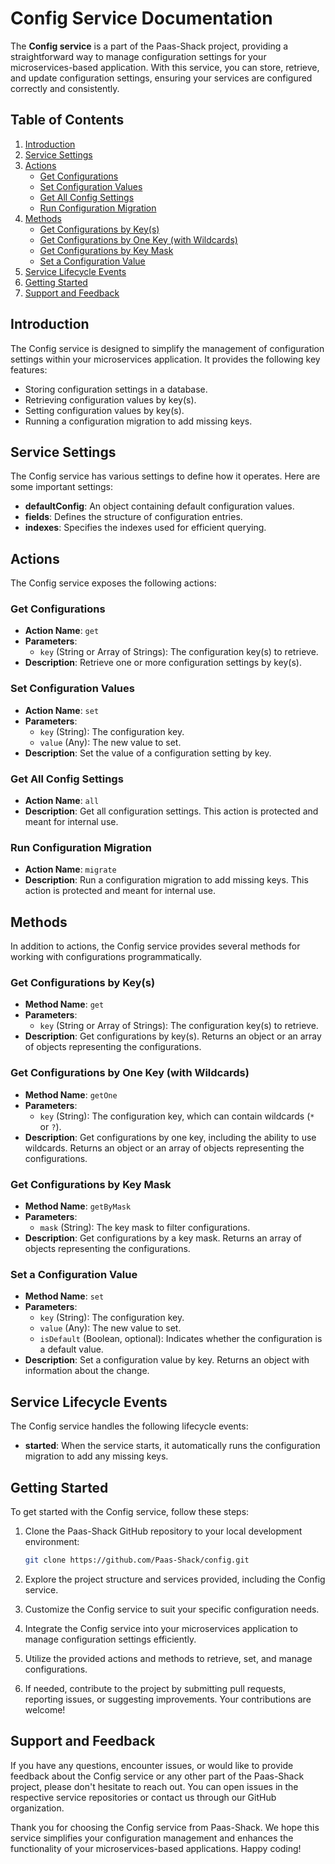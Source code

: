 # Config Service Documentation

The **Config service** is a part of the Paas-Shack project, providing a straightforward way to manage configuration settings for your microservices-based application. With this service, you can store, retrieve, and update configuration settings, ensuring your services are configured correctly and consistently.

## Table of Contents

1. [Introduction](#introduction)
2. [Service Settings](#service-settings)
3. [Actions](#actions)
    - [Get Configurations](#get-configurations)
    - [Set Configuration Values](#set-configuration-values)
    - [Get All Config Settings](#get-all-config-settings)
    - [Run Configuration Migration](#run-configuration-migration)
4. [Methods](#methods)
    - [Get Configurations by Key(s)](#get-configurations-by-keys)
    - [Get Configurations by One Key (with Wildcards)](#get-configurations-by-one-key-with-wildcards)
    - [Get Configurations by Key Mask](#get-configurations-by-key-mask)
    - [Set a Configuration Value](#set-a-configuration-value)
5. [Service Lifecycle Events](#service-lifecycle-events)
6. [Getting Started](#getting-started)
7. [Support and Feedback](#support-and-feedback)

## Introduction

The Config service is designed to simplify the management of configuration settings within your microservices application. It provides the following key features:

- Storing configuration settings in a database.
- Retrieving configuration values by key(s).
- Setting configuration values by key(s).
- Running a configuration migration to add missing keys.

## Service Settings

The Config service has various settings to define how it operates. Here are some important settings:

- **defaultConfig**: An object containing default configuration values.
- **fields**: Defines the structure of configuration entries.
- **indexes**: Specifies the indexes used for efficient querying.

## Actions

The Config service exposes the following actions:

### Get Configurations

- **Action Name**: `get`
- **Parameters**:
    - `key` (String or Array of Strings): The configuration key(s) to retrieve.
- **Description**: Retrieve one or more configuration settings by key(s).

### Set Configuration Values

- **Action Name**: `set`
- **Parameters**:
    - `key` (String): The configuration key.
    - `value` (Any): The new value to set.
- **Description**: Set the value of a configuration setting by key.

### Get All Config Settings

- **Action Name**: `all`
- **Description**: Get all configuration settings. This action is protected and meant for internal use.

### Run Configuration Migration

- **Action Name**: `migrate`
- **Description**: Run a configuration migration to add missing keys. This action is protected and meant for internal use.

## Methods

In addition to actions, the Config service provides several methods for working with configurations programmatically.

### Get Configurations by Key(s)

- **Method Name**: `get`
- **Parameters**: 
    - `key` (String or Array of Strings): The configuration key(s) to retrieve.
- **Description**: Get configurations by key(s). Returns an object or an array of objects representing the configurations.

### Get Configurations by One Key (with Wildcards)

- **Method Name**: `getOne`
- **Parameters**:
    - `key` (String): The configuration key, which can contain wildcards (`*` or `?`).
- **Description**: Get configurations by one key, including the ability to use wildcards. Returns an object or an array of objects representing the configurations.

### Get Configurations by Key Mask

- **Method Name**: `getByMask`
- **Parameters**:
    - `mask` (String): The key mask to filter configurations.
- **Description**: Get configurations by a key mask. Returns an array of objects representing the configurations.

### Set a Configuration Value

- **Method Name**: `set`
- **Parameters**:
    - `key` (String): The configuration key.
    - `value` (Any): The new value to set.
    - `isDefault` (Boolean, optional): Indicates whether the configuration is a default value.
- **Description**: Set a configuration value by key. Returns an object with information about the change.

## Service Lifecycle Events

The Config service handles the following lifecycle events:

- **started**: When the service starts, it automatically runs the configuration migration to add any missing keys.

## Getting Started

To get started with the Config service, follow these steps:

1. Clone the Paas-Shack GitHub repository to your local development environment:

   ```bash
   git clone https://github.com/Paas-Shack/config.git
   ```

2. Explore the project structure and services provided, including the Config service.

3. Customize the Config service to suit your specific configuration needs.

4. Integrate the Config service into your microservices application to manage configuration settings efficiently.

5. Utilize the provided actions and methods to retrieve, set, and manage configurations.

6. If needed, contribute to the project by submitting pull requests, reporting issues, or suggesting improvements. Your contributions are welcome!

## Support and Feedback

If you have any questions, encounter issues, or would like to provide feedback about the Config service or any other part of the Paas-Shack project, please don't hesitate to reach out. You can open issues in the respective service repositories or contact us through our GitHub organization.

Thank you for choosing the Config service from Paas-Shack. We hope this service simplifies your configuration management and enhances the functionality of your microservices-based applications. Happy coding!